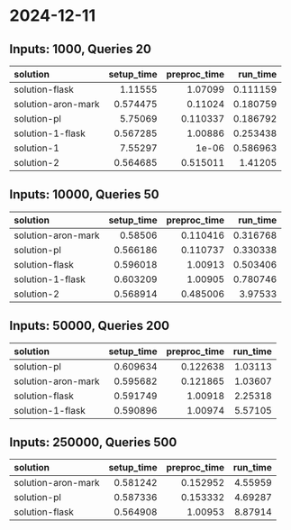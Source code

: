 # 2024-12-11

## Inputs: 1000, Queries 20

| solution           |   setup_time |   preproc_time |   run_time |
|:-------------------|-------------:|---------------:|-----------:|
| solution-flask     |     1.11555  |       1.07099  |   0.111159 |
| solution-aron-mark |     0.574475 |       0.11024  |   0.180759 |
| solution-pl        |     5.75069  |       0.110337 |   0.186792 |
| solution-1-flask   |     0.567285 |       1.00886  |   0.253438 |
| solution-1         |     7.55297  |       1e-06    |   0.586963 |
| solution-2         |     0.564685 |       0.515011 |   1.41205  |

## Inputs: 10000, Queries 50

| solution           |   setup_time |   preproc_time |   run_time |
|:-------------------|-------------:|---------------:|-----------:|
| solution-aron-mark |     0.58506  |       0.110416 |   0.316768 |
| solution-pl        |     0.566186 |       0.110737 |   0.330338 |
| solution-flask     |     0.596018 |       1.00913  |   0.503406 |
| solution-1-flask   |     0.603209 |       1.00905  |   0.780746 |
| solution-2         |     0.568914 |       0.485006 |   3.97533  |

## Inputs: 50000, Queries 200

| solution           |   setup_time |   preproc_time |   run_time |
|:-------------------|-------------:|---------------:|-----------:|
| solution-pl        |     0.609634 |       0.122638 |    1.03113 |
| solution-aron-mark |     0.595682 |       0.121865 |    1.03607 |
| solution-flask     |     0.591749 |       1.00918  |    2.25318 |
| solution-1-flask   |     0.590896 |       1.00974  |    5.57105 |

## Inputs: 250000, Queries 500

| solution           |   setup_time |   preproc_time |   run_time |
|:-------------------|-------------:|---------------:|-----------:|
| solution-aron-mark |     0.581242 |       0.152952 |    4.55959 |
| solution-pl        |     0.587336 |       0.153332 |    4.69287 |
| solution-flask     |     0.564908 |       1.00953  |    8.87914 |
